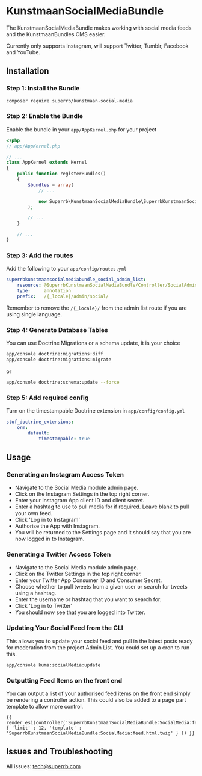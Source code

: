 # KunstmaanSocialMediaBundle

The KunstmaanSocialMediaBundle makes working with social media feeds and the KunstmaanBundles CMS easier.

Currently only supports Instagram, will support Twitter, Tumblr, Facebook and YouTube.

## Installation

### Step 1: Install the Bundle

```bash
composer require superrb/kunstmaan-social-media
```

### Step 2: Enable the Bundle

Enable the bundle in your `app/AppKernel.php` for your project

```php
<?php
// app/AppKernel.php

// ...
class AppKernel extends Kernel
{
    public function registerBundles()
    {
        $bundles = array(
            // ...

            new Superrb\KunstmaanSocialMediaBundle\SuperrbKunstmaanSocialMediaBundle(),
        );

        // ...
    }

    // ...
}
```

### Step 3: Add the routes

Add the following to your `app/config/routes.yml`

```yml
superrbkunstmaansocialmediabundle_social_admin_list:
    resource: @SuperrbKunstmaanSocialMediaBundle/Controller/SocialAdminListController.php
    type:     annotation
    prefix:   /{_locale}/admin/social/
```

Remember to remove the `/{_locale}/` from the admin list route if you are using single language.

### Step 4: Generate Database Tables

You can use Doctrine Migrations or a schema update, it is your choice

```bash
app/console doctrine:migrations:diff
app/console doctrine:migrations:migrate
```
or
```bash
app/console doctrine:schema:update --force
```

### Step 5: Add required config

Turn on the timestampable Doctrine extension in `app/config/config.yml`

```yml
stof_doctrine_extensions:
    orm:
        default:
            timestampable: true
```

## Usage

### Generating an Instagram Access Token

 * Navigate to the Social Media module admin page.
 * Click on the Instagram Settings in the top right corner.
 * Enter your Instagram App client ID and client secret.
 * Enter a hashtag to use to pull media for if required. Leave blank to pull your own feed.
 * Click 'Log in to Instagram'
 * Authorise the App with Instagram.
 * You will be returned to the Settings page and it should say that you are now logged in to Instagram.
 
### Generating a Twitter Access Token

 * Navigate to the Social Media module admin page.
 * Click on the Twitter Settings in the top right corner.
 * Enter your Twitter App Consumer ID and Consumer Secret.
 * Choose whether to pull tweets from a given user or search for tweets using a hashtag.
 * Enter the username or hashtag that you want to search for.
 * Click 'Log in to Twitter'
 * You should now see that you are logged into Twitter.
 
### Updating Your Social Feed from the CLI

This allows you to update your social feed and pull in the latest posts ready for moderation from the project Admin List. You could set up a cron to run this.

```bash
app/console kuma:socialMedia:update
```

### Outputting Feed Items on the front end

You can output a list of your authorised feed items on the front end simply be rendering a controller action. This could also be added to a page part template to allow more control.

```twig
{{ render_esi(controller('SuperrbKunstmaanSocialMediaBundle:SocialMedia:feed', { 'limit' : 12, 'template' : 'SuperrbKunstmaanSocialMediaBundle:SocialMedia:feed.html.twig' } )) }}
```

## Issues and Troubleshooting

All issues: tech@superrb.com
